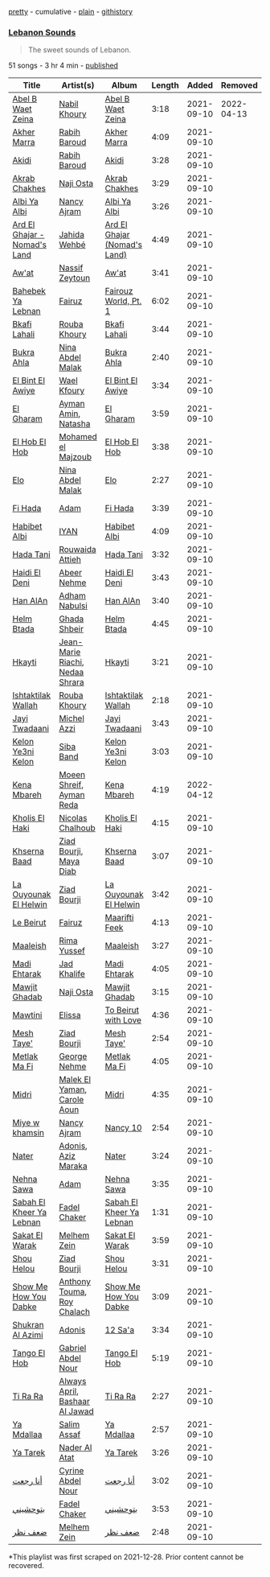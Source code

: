 [pretty](/playlists/pretty/37i9dQZF1DXaywRlmHaP59.md) - cumulative - [plain](/playlists/plain/37i9dQZF1DXaywRlmHaP59) - [githistory](https://github.githistory.xyz/mackorone/spotify-playlist-archive/blob/main/playlists/plain/37i9dQZF1DXaywRlmHaP59)

### [Lebanon Sounds](https://open.spotify.com/playlist/37i9dQZF1DXaywRlmHaP59)

> The sweet sounds of Lebanon.

51 songs - 3 hr 4 min - [published](https://open.spotify.com/playlist/3skYynXq74xJS0Zs0H7gwt)

| Title | Artist(s) | Album | Length | Added | Removed |
|---|---|---|---|---|---|
| [Abel B Waet Zeina](https://open.spotify.com/track/0iJzaRfXxHBleAjc0mBwLG) | [Nabil Khoury](https://open.spotify.com/artist/0HWlNY6flg2BLJMgu7hefR) | [Abel B Waet Zeina](https://open.spotify.com/album/0wOaTL1FCOdcyn1wonSqJk) | 3:18 | 2021-09-10 | 2022-04-13 |
| [Akher Marra](https://open.spotify.com/track/4c0daCFlOpjg7umacfD90X) | [Rabih Baroud](https://open.spotify.com/artist/3KNh2bgk3J2OGvzt0LJbrM) | [Akher Marra](https://open.spotify.com/album/3IvcuGjnbpBnFITqEnM48t) | 4:09 | 2021-09-10 |  |
| [Akidi](https://open.spotify.com/track/2vxqCirk1P2X5ZdwnWX0Mt) | [Rabih Baroud](https://open.spotify.com/artist/3KNh2bgk3J2OGvzt0LJbrM) | [Akidi](https://open.spotify.com/album/1ZCdgTD2L27ZyeWG9JpUsQ) | 3:28 | 2021-09-10 |  |
| [Akrab Chakhes](https://open.spotify.com/track/6BNoktQeQbGasv1QdbLrH0) | [Naji Osta](https://open.spotify.com/artist/4bgldXaGu7WvZpkW1NfyBp) | [Akrab Chakhes](https://open.spotify.com/album/3HrfuIuppioPOPh4NS9bED) | 3:29 | 2021-09-10 |  |
| [Albi Ya Albi](https://open.spotify.com/track/63qG3TrMt8RPXrIPr0qw8Q) | [Nancy Ajram](https://open.spotify.com/artist/0LnHdW6HMPoOlNdhG3DHjE) | [Albi Ya Albi](https://open.spotify.com/album/0AK5Lys4eQEXuRJvpn89Nj) | 3:26 | 2021-09-10 |  |
| [Ard El Ghajar \- Nomad's Land](https://open.spotify.com/track/7vP04ACGn0bKJ04oPmaxOj) | [Jahida Wehbé](https://open.spotify.com/artist/2U92f3cPxz8z2UCiJAipVf) | [Ard El Ghajar \(Nomad's Land\)](https://open.spotify.com/album/3f4BryZ3UKeFEPjH968Okg) | 4:49 | 2021-09-10 |  |
| [Aw'at](https://open.spotify.com/track/2cjs0pwhhX9wZhJQ5llkoY) | [Nassif Zeytoun](https://open.spotify.com/artist/2ieBl5s08uHBwM8sUPvg65) | [Aw'at](https://open.spotify.com/album/1aNKF3LKw8wW65AWg9LRAX) | 3:41 | 2021-09-10 |  |
| [Bahebek Ya Lebnan](https://open.spotify.com/track/5zzPDh8xmEtifNqeuv79zR) | [Fairuz](https://open.spotify.com/artist/0dwFxqYkvZLSA6U6XfQcDV) | [Fairouz World, Pt\. 1](https://open.spotify.com/album/6Lk9iL4RNQq11Uogjh9SW1) | 6:02 | 2021-09-10 |  |
| [Bkafi Lahali](https://open.spotify.com/track/1mTZFc6RPX6GRVFLiD4dkk) | [Rouba Khoury](https://open.spotify.com/artist/2imCWk5nD5dmXsrvczXMqu) | [Bkafi Lahali](https://open.spotify.com/album/5rXJPbARiCPl0OBpptSv64) | 3:44 | 2021-09-10 |  |
| [Bukra Ahla](https://open.spotify.com/track/52XkiamJRqW7uFLoJkCMLk) | [Nina Abdel Malak](https://open.spotify.com/artist/4XfkQ6qBTSdds4GqBAlt0E) | [Bukra Ahla](https://open.spotify.com/album/7AtI3mqZDFTInh0Y6YbJA5) | 2:40 | 2021-09-10 |  |
| [El Bint El Awiye](https://open.spotify.com/track/1l3S4j9ksQMh2tKIta1bfw) | [Wael Kfoury](https://open.spotify.com/artist/09A6IffSw0t8L8sfuOCVws) | [El Bint El Awiye](https://open.spotify.com/album/6TQquIuw9t7upY6tYfFtGF) | 3:34 | 2021-09-10 |  |
| [El Gharam](https://open.spotify.com/track/0dwZqQiIwv2di8DU4S0DTc) | [Ayman Amin](https://open.spotify.com/artist/111T2kttkTK8Qai0y7atPf), [Natasha](https://open.spotify.com/artist/7MBJMXAEJuzO754trRIuHu) | [El Gharam](https://open.spotify.com/album/4ClOMPFeRbiVFOhBVCTcoX) | 3:59 | 2021-09-10 |  |
| [El Hob El Hob](https://open.spotify.com/track/4q1zwkAWuwTvJe10jxWuif) | [Mohamed el Majzoub](https://open.spotify.com/artist/154fa6GCqPcTDUCF6BBdHS) | [El Hob El Hob](https://open.spotify.com/album/1z65J61oSJOskywPbemr1y) | 3:38 | 2021-09-10 |  |
| [Elo](https://open.spotify.com/track/6IJdUqvldDnOaRVqMCPY9D) | [Nina Abdel Malak](https://open.spotify.com/artist/4XfkQ6qBTSdds4GqBAlt0E) | [Elo](https://open.spotify.com/album/7nbfI0lzQRq64nZqxrZ7kI) | 2:27 | 2021-09-10 |  |
| [Fi Hada](https://open.spotify.com/track/5zVJCIdTu3TTJ7wmPEW7in) | [Adam](https://open.spotify.com/artist/2VXNaPH6tQXdoLbU3PrRVz) | [Fi Hada](https://open.spotify.com/album/1pkn5htK7BJJ5Mw7QB3kVp) | 3:39 | 2021-09-10 |  |
| [Habibet Albi](https://open.spotify.com/track/32yswm6dPUpViF0m8rzdIL) | [IYAN](https://open.spotify.com/artist/2eEBSDWdRV9TZTRPqM8ZZI) | [Habibet Albi](https://open.spotify.com/album/6QY0uzm6bvtKrgTpKVF65U) | 4:09 | 2021-09-10 |  |
| [Hada Tani](https://open.spotify.com/track/43cbU3ArR2rbcYepXhs9aU) | [Rouwaida Attieh](https://open.spotify.com/artist/5i6jBaoiEmkVYTcui0n9Vr) | [Hada Tani](https://open.spotify.com/album/1M2HwQ8x5UeZyK3gzzIRpb) | 3:32 | 2021-09-10 |  |
| [Haidi El Deni](https://open.spotify.com/track/7hKkXTH1AxbXUdaL6JKO6x) | [Abeer Nehme](https://open.spotify.com/artist/22VZmipYTMSoNzvBaWkVwF) | [Haidi El Deni](https://open.spotify.com/album/0Ni1cqGaCfX7HE6T6Vzi4j) | 3:43 | 2021-09-10 |  |
| [Han AlAn](https://open.spotify.com/track/2MaVjzNUXijqQM9ULZMRzq) | [Adham Nabulsi](https://open.spotify.com/artist/2eQ5uR5wKDEQ5zKPQyLHC1) | [Han AlAn](https://open.spotify.com/album/1ew6D40gSEKZKWxbNGXAvC) | 3:40 | 2021-09-10 |  |
| [Helm Btada](https://open.spotify.com/track/0KAS9sc44tzZSlLvM3MizM) | [Ghada Shbeir](https://open.spotify.com/artist/15CpMdJps6zQElgzHLU2Mg) | [Helm Btada](https://open.spotify.com/album/5QMVekrK7qmzzhxyjfBBOC) | 4:45 | 2021-09-10 |  |
| [Hkayti](https://open.spotify.com/track/0s3DYIv29lpbYU3XspNF6y) | [Jean\-Marie Riachi](https://open.spotify.com/artist/3BEhzj32z2DGb1gPINNZwc), [Nedaa Shrara](https://open.spotify.com/artist/73GigUB11JrOl85L4ma1AI) | [Hkayti](https://open.spotify.com/album/1bfeUPx2VgAupNyQGT2YGM) | 3:21 | 2021-09-10 |  |
| [Ishtaktilak Wallah](https://open.spotify.com/track/1zPzRQQhhpZLSBQfss1kMZ) | [Rouba Khoury](https://open.spotify.com/artist/2imCWk5nD5dmXsrvczXMqu) | [Ishtaktilak Wallah](https://open.spotify.com/album/2vkUC79BiGoHfHvRFeGjXz) | 2:18 | 2021-09-10 |  |
| [Jayi Twadaani](https://open.spotify.com/track/4nXaJZ44cYmrqw3wEcLO0P) | [Michel Azzi](https://open.spotify.com/artist/0OGecBiSJW5Bqnx76w3uQC) | [Jayi Twadaani](https://open.spotify.com/album/7BK4jT9WCvrh6QxVcikKFA) | 3:43 | 2021-09-10 |  |
| [Kelon Ye3ni Kelon](https://open.spotify.com/track/5Nm6fLUqjlezBbWdiFzXtR) | [Siba Band](https://open.spotify.com/artist/2Vw08vHBOkjNobnhfvWOp5) | [Kelon Ye3ni Kelon](https://open.spotify.com/album/5TkCFp70S3kdp40H23M0pp) | 3:03 | 2021-09-10 |  |
| [Kena Mbareh](https://open.spotify.com/track/6eP94cdmJTegkGwsgJSjEV) | [Moeen Shreif](https://open.spotify.com/artist/1EKUd22YubzgCoqFpGKLra), [Ayman Reda](https://open.spotify.com/artist/5NkJNj758E7b5cOe7LDONy) | [Kena Mbareh](https://open.spotify.com/album/4iAUKFGbNeiVqZhSnyq8Fu) | 4:19 | 2022-04-12 |  |
| [Kholis El Haki](https://open.spotify.com/track/3nCwArP9i2vxO0mjp72RDO) | [Nicolas Chalhoub](https://open.spotify.com/artist/0rBsrmamReDOZGGUgCmpm9) | [Kholis El Haki](https://open.spotify.com/album/5H6pL8myl7hA3JmOF1exQv) | 4:15 | 2021-09-10 |  |
| [Khserna Baad](https://open.spotify.com/track/2yfVl1v7wf54k9bOAY9mjd) | [Ziad Bourji](https://open.spotify.com/artist/04N4sGkSTSxjVfbiItLvTj), [Maya Diab](https://open.spotify.com/artist/4b5UHpUmrPycvsgu2M3ujz) | [Khserna Baad](https://open.spotify.com/album/1dPEbDDxEC6GU5u7B9zlqE) | 3:07 | 2021-09-10 |  |
| [La Ouyounak El Helwin](https://open.spotify.com/track/38qtGskHRVnyGyqWzFMfnG) | [Ziad Bourji](https://open.spotify.com/artist/04N4sGkSTSxjVfbiItLvTj) | [La Ouyounak El Helwin](https://open.spotify.com/album/2ImEgj0cbjbbi5JR3mAsKA) | 3:42 | 2021-09-10 |  |
| [Le Beirut](https://open.spotify.com/track/3JO3CNuCxwuwlpEjjCnDZN) | [Fairuz](https://open.spotify.com/artist/0dwFxqYkvZLSA6U6XfQcDV) | [Maarifti Feek](https://open.spotify.com/album/3MgbAO1v05g0eanxlyz922) | 4:13 | 2021-09-10 |  |
| [Maaleish](https://open.spotify.com/track/2UmMhiOyqkHkDQwlQD1nTH) | [Rima Yussef](https://open.spotify.com/artist/44AnhJxSH9AE3b6KpO5rZl) | [Maaleish](https://open.spotify.com/album/2eaaJ7UvHSTAwIZ85PUhyi) | 3:27 | 2021-09-10 |  |
| [Madi Ehtarak](https://open.spotify.com/track/0TwDh2KWfRCXioQRimWxZA) | [Jad Khalife](https://open.spotify.com/artist/7J5LIUcIfUaLrFHUgCl4tL) | [Madi Ehtarak](https://open.spotify.com/album/6f5EHF9aWtW8ro88V1Q8QX) | 4:05 | 2021-09-10 |  |
| [Mawjit Ghadab](https://open.spotify.com/track/7MZNxCAhgV6d9qDv6lUG25) | [Naji Osta](https://open.spotify.com/artist/4bgldXaGu7WvZpkW1NfyBp) | [Mawjit Ghadab](https://open.spotify.com/album/3XVoDrHjM9BjMOyBJItGNJ) | 3:15 | 2021-09-10 |  |
| [Mawtini](https://open.spotify.com/track/31mjcdNDbnLa91PiqI0tiq) | [Elissa](https://open.spotify.com/artist/68rvMwPL0yMbYR5cv0pzCR) | [To Beirut with Love](https://open.spotify.com/album/7g9ztH73f7JjYEMnDbiNMP) | 4:36 | 2021-09-10 |  |
| [Mesh Taye'](https://open.spotify.com/track/57MzJQAKcizIPuwcUBgyQ2) | [Ziad Bourji](https://open.spotify.com/artist/04N4sGkSTSxjVfbiItLvTj) | [Mesh Taye'](https://open.spotify.com/album/5RNSMpD6G7GGt4maIdDu1F) | 2:54 | 2021-09-10 |  |
| [Metlak Ma Fi](https://open.spotify.com/track/6tSmvuuBYkj4JSYoRU8y0x) | [George Nehme](https://open.spotify.com/artist/3DT7l7a2sCveCEerSrjgQu) | [Metlak Ma Fi](https://open.spotify.com/album/4B1QbOUYzP1GlPEf3Mls7x) | 4:05 | 2021-09-10 |  |
| [Midri](https://open.spotify.com/track/1yOlhO1ejjlNSyV83ImGLW) | [Malek El Yaman](https://open.spotify.com/artist/10bHG6pbiXXIT63inPNyCI), [Carole Aoun](https://open.spotify.com/artist/5eo1Obe1OnCuklPbWBIMMM) | [Midri](https://open.spotify.com/album/5dkJWG1lsaGl03VaivzqIs) | 4:35 | 2021-09-10 |  |
| [Miye w khamsin](https://open.spotify.com/track/3QcXQ5bjDW8zzUbgRXjrv0) | [Nancy Ajram](https://open.spotify.com/artist/0LnHdW6HMPoOlNdhG3DHjE) | [Nancy 10](https://open.spotify.com/album/3uqaoNAn5imRyAztEcb6Bb) | 2:54 | 2021-09-10 |  |
| [Nater](https://open.spotify.com/track/6rIWg3D84HSj7aUaVDIfKC) | [Adonis](https://open.spotify.com/artist/6LfzZtIFWlA5YdsVrAu8Xv), [Aziz Maraka](https://open.spotify.com/artist/2qi698G7BphxwdPUbQgZMU) | [Nater](https://open.spotify.com/album/09UgMkfwxSfc2Ua3t1MhOf) | 3:24 | 2021-09-10 |  |
| [Nehna Sawa](https://open.spotify.com/track/6vtvZ8XWCMpZu5e99Gyk8u) | [Adam](https://open.spotify.com/artist/2VXNaPH6tQXdoLbU3PrRVz) | [Nehna Sawa](https://open.spotify.com/album/3toWTCcHZV03p4PG2aXzxr) | 3:35 | 2021-09-10 |  |
| [Sabah El Kheer Ya Lebnan](https://open.spotify.com/track/6FNqHsMLo0M9xh5zAygqRo) | [Fadel Chaker](https://open.spotify.com/artist/1LljnS3oumQ36wdBhkPKrs) | [Sabah El Kheer Ya Lebnan](https://open.spotify.com/album/3C5WDsRahXqn1rCMj7Rm5e) | 1:31 | 2021-09-10 |  |
| [Sakat El Warak](https://open.spotify.com/track/6WVXAAOsu7Jg37jBTp1gJl) | [Melhem Zein](https://open.spotify.com/artist/3pCdpK2DVRSs77L9RtxFy0) | [Sakat El Warak](https://open.spotify.com/album/3pm7fVcs0XheAw7HqOik6O) | 3:59 | 2021-09-10 |  |
| [Shou Helou](https://open.spotify.com/track/51hN3ScR3uO358mhvpYJ8F) | [Ziad Bourji](https://open.spotify.com/artist/04N4sGkSTSxjVfbiItLvTj) | [Shou Helou](https://open.spotify.com/album/20U2djwMNxfe8iQzHp2KdG) | 3:31 | 2021-09-10 |  |
| [Show Me How You Dabke](https://open.spotify.com/track/6Bl5QgVb73Tnnu6Zymlh46) | [Anthony Touma](https://open.spotify.com/artist/7q4O5KTgHKdsT15BWNr0M7), [Roy Chalach](https://open.spotify.com/artist/3GiWqQCncrMxAUUUbZ80Ov) | [Show Me How You Dabke](https://open.spotify.com/album/6kbOhJkqe2Hgcdra2IrJk5) | 3:09 | 2021-09-10 |  |
| [Shukran Al Azimi](https://open.spotify.com/track/3nEjEnNRyXNcN6nWoalMvp) | [Adonis](https://open.spotify.com/artist/6LfzZtIFWlA5YdsVrAu8Xv) | [12 Sa'a](https://open.spotify.com/album/7yWLsrNU17dhFesO9R7EZa) | 3:34 | 2021-09-10 |  |
| [Tango El Hob](https://open.spotify.com/track/0MiQdhtcbj2LyXLpRGThL6) | [Gabriel Abdel Nour](https://open.spotify.com/artist/4IMFj5lZtKrcR5xEWmB9ZR) | [Tango El Hob](https://open.spotify.com/album/0YqXhIByqAbo6bzbnxIhMW) | 5:19 | 2021-09-10 |  |
| [Ti Ra Ra](https://open.spotify.com/track/10OU7eWlVd6U1nPAUoAlCv) | [Always April](https://open.spotify.com/artist/2H7GNVWI7E2oOMkLGUoRsM), [Bashaar Al Jawad](https://open.spotify.com/artist/6cWm8WSuBJ3D4DYPPjzl3W) | [Ti Ra Ra](https://open.spotify.com/album/3KMm49eJBEaIvtS2K2ZIlz) | 2:27 | 2021-09-10 |  |
| [Ya Mdallaa](https://open.spotify.com/track/3NjPre3o7IrY1OkBG97Opc) | [Salim Assaf](https://open.spotify.com/artist/3D2w7u9CQ0dfJ3xi9Y86Df) | [Ya Mdallaa](https://open.spotify.com/album/5VoAawJAUcU1ExRvABtQJJ) | 2:57 | 2021-09-10 |  |
| [Ya Tarek](https://open.spotify.com/track/1jlzJZAMqbHOVYyOtWN8hQ) | [Nader Al Atat](https://open.spotify.com/artist/07nrRL2MtV5V54nMscozei) | [Ya Tarek](https://open.spotify.com/album/2x58mqnuGWYA5Cl4NNIwZy) | 3:26 | 2021-09-10 |  |
| [أنا رجعت](https://open.spotify.com/track/3QncHZbe3Y03DOb30PJMtt) | [Cyrine Abdel Nour](https://open.spotify.com/artist/5cmJD8Jj6XTpaEpcJAXDXj) | [أنا رجعت](https://open.spotify.com/album/77DthSlxlSkUXVxnvFBcLv) | 3:02 | 2021-09-10 |  |
| [بتوحشيني](https://open.spotify.com/track/5JAf3OAFDSrQ3MHonCo69E) | [Fadel Chaker](https://open.spotify.com/artist/1LljnS3oumQ36wdBhkPKrs) | [بتوحشيني](https://open.spotify.com/album/55mOWoEYw3i3WAMF23O5rg) | 3:53 | 2021-09-10 |  |
| [ضعف نظر](https://open.spotify.com/track/59QGwPhVDgjOVEj7xFgpku) | [Melhem Zein](https://open.spotify.com/artist/3pCdpK2DVRSs77L9RtxFy0) | [ضعف نظر](https://open.spotify.com/album/5NSzR6e2K7gATs0H7O97nP) | 2:48 | 2021-09-10 |  |

\*This playlist was first scraped on 2021-12-28. Prior content cannot be recovered.
